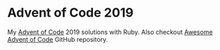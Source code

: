 # Advent of Code 2019
My [Advent of Code](https://adventofcode.com/2019) 2019 solutions with Ruby.
Also checkout [Awesome Advent of
Code](https://github.com/Bogdanp/awesome-advent-of-code) GitHub repository.
